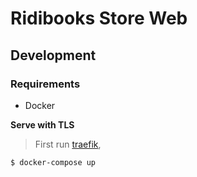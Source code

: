 # Ridibooks Store Web

## Development

### Requirements

- Docker

**Serve with TLS**

> First run [traefik](https://github.com/ridi/traefik/blob/master/README.md),

```bash
$ docker-compose up
```
